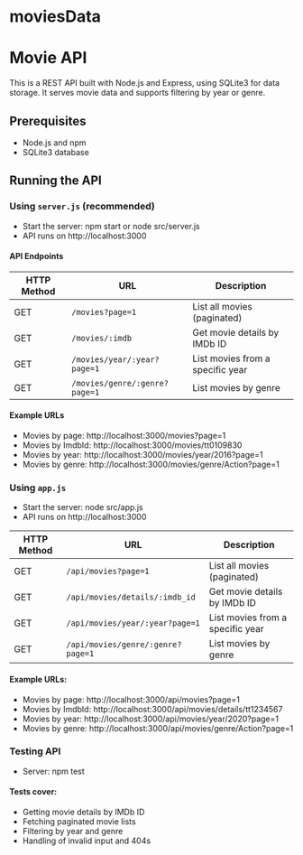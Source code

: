 # moviesData

# Movie API

This is a REST API built with Node.js and Express, using SQLite3 for data storage. It serves movie data and supports filtering by year or genre.

## Prerequisites
- Node.js and npm
- SQLite3 database

## Running the API

### Using `server.js` (recommended)

- Start the server: npm start or node src/server.js
- API runs on http://localhost:3000

#### API Endpoints

| HTTP Method | URL                           | Description                      |
| ----------- | ----------------------------- | -------------------------------- |
| GET         | `/movies?page=1`              | List all movies (paginated)      |
| GET         | `/movies/:imdb`               | Get movie details by IMDb ID     |
| GET         | `/movies/year/:year?page=1`   | List movies from a specific year |
| GET         | `/movies/genre/:genre?page=1` | List movies by genre             |

#### Example URLs

- Movies by page: http://localhost:3000/movies?page=1
- Movies by ImdbId: http://localhost:3000/movies/tt0109830
- Movies by year: http://localhost:3000/movies/year/2016?page=1
- Movies by genre: http://localhost:3000/movies/genre/Action?page=1

### Using `app.js` 

- Start the server: node src/app.js
- API runs on http://localhost:3000

| HTTP Method | URL                               | Description                      |
| ----------- | --------------------------------- | -------------------------------- |
| GET         | `/api/movies?page=1`              | List all movies (paginated)      |
| GET         | `/api/movies/details/:imdb_id`    | Get movie details by IMDb ID     |
| GET         | `/api/movies/year/:year?page=1`   | List movies from a specific year |
| GET         | `/api/movies/genre/:genre?page=1` | List movies by genre             |

#### Example URLs:

- Movies by page: http://localhost:3000/api/movies?page=1
- Movies by ImdbId: http://localhost:3000/api/movies/details/tt1234567
- Movies by year: http://localhost:3000/api/movies/year/2020?page=1
- Movies by genre: http://localhost:3000/api/movies/genre/Action?page=1

### Testing API

- Server: npm test

#### Tests cover:
- Getting movie details by IMDb ID
- Fetching paginated movie lists
- Filtering by year and genre
- Handling of invalid input and 404s